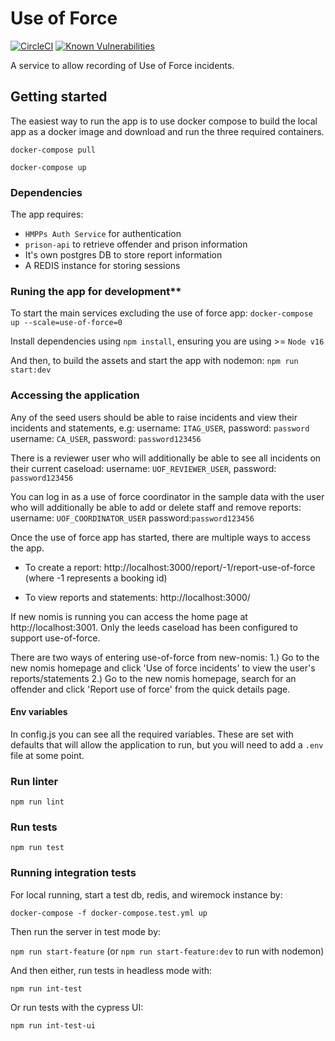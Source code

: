 # Use of Force
[![CircleCI](https://circleci.com/gh/ministryofjustice/use-of-force/tree/main.svg?style=svg)](https://circleci.com/gh/ministryofjustice/use-of-force)
[![Known Vulnerabilities](https://snyk.io/test/github/ministryofjustice/use-of-force/badge.svg)](https://snyk.io/test/github/ministryofjustice/use-of-force)

A service to allow recording of Use of Force incidents.

## Getting started
The easiest way to run the app is to use docker compose to build the local app as a docker image and download and run the three required containers.

`docker-compose pull`

`docker-compose up`

### Dependencies
The app requires: 
* `HMPPs Auth Service` for authentication
* `prison-api` to retrieve offender and prison information
* It's own postgres DB to store report information
* A REDIS instance for storing sessions

### Runing the app for development**

To start the main services excluding the use of force app: 
`docker-compose up --scale=use-of-force=0`

Install dependencies using `npm install`, ensuring you are using >= `Node v16`

And then, to build the assets and start the app with nodemon:
`npm run start:dev`

### Accessing the application

Any of the seed users should be able to raise incidents and view their incidents and statements, e.g:
username: `ITAG_USER`, password: `password`
username: `CA_USER`,   password: `password123456`


There is a reviewer user who will additionally be able to see all incidents on their current caseload:
username: `UOF_REVIEWER_USER`, password: `password123456`

You can log in as a use of force coordinator in the sample data with the user who will additionally be able to add or delete staff and remove reports:
username: `UOF_COORDINATOR_USER` password:`password123456`

Once the use of force app has started, there are multiple ways to access the app.

* To create a report: 
http://localhost:3000/report/-1/report-use-of-force (where -1 represents a booking id)

* To view reports and statements: 
http://localhost:3000/

If new nomis is running you can access the home page at http://localhost:3001. 
Only the leeds caseload has been configured to support use-of-force.

There are two ways of entering use-of-force from new-nomis:
1.) Go to the new nomis homepage and click 'Use of force incidents' to view the user's reports/statements
2.) Go to the new nomis homepage, search for an offender and click 'Report use of force' from the quick details page.

#### Env variables
In config.js you can see all the required variables. These are set with defaults that will allow the application to run, but you will need to add a `.env` file at some point.

### Run linter

`npm run lint`

### Run tests

`npm run test`

### Running integration tests

For local running, start a test db, redis, and wiremock instance by:

`docker-compose -f docker-compose.test.yml up`

Then run the server in test mode by:

`npm run start-feature` (or `npm run start-feature:dev` to run with nodemon)

And then either, run tests in headless mode with:

`npm run int-test`
 
Or run tests with the cypress UI:

`npm run int-test-ui`